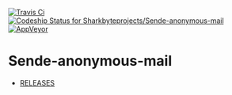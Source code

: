 [![Travis Ci](https://travis-ci.org/Sharkbyteprojects/Sende-anonymous-mail.svg?branch=master)](https://travis-ci.org/Sharkbyteprojects/Sende-anonymous-mail/)[![Codeship Status for Sharkbyteprojects/Sende-anonymous-mail](https://app.codeship.com/projects/46be69c0-34f8-0137-f652-2a9cdaeb53f1/status?branch=master)](https://app.codeship.com/projects/332746)[![AppVeyor](https://img.shields.io/appveyor/ci/Sharkbyteprojects/sende-anonymous-mail.svg)](https://ci.appveyor.com/project/Sharkbyteprojects/sende-anonymous-mail)
# Sende-anonymous-mail
- [RELEASES](https://github.com/Sharkbyteprojects/Sende-anonymous-mail/releases)
